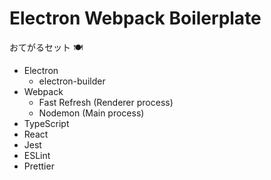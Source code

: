 # Electron Webpack Boilerplate

おてがるセット 🍽

- Electron
  - electron-builder
- Webpack
  - Fast Refresh (Renderer process)
  - Nodemon (Main process)
- TypeScript
- React
- Jest
- ESLint
- Prettier
